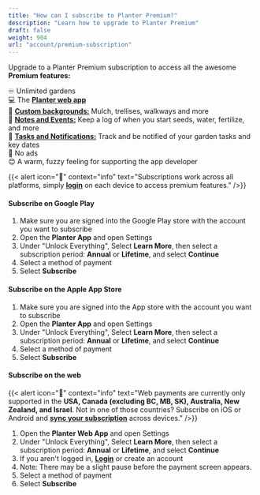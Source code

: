 ```yaml
---
title: "How can I subscribe to Planter Premium?"
description: "Learn how to upgrade to Planter Premium"
draft: false
weight: 904
url: "account/premium-subscription"
---
```


Upgrade to a Planter Premium subscription to access all the awesome **Premium features:**

♾️ Unlimited gardens<br />
💻 The [**Planter web app**](https://planter.garden/gardens)<br />
🎨 [**Custom backgrounds:**](../../garden/customize) Mulch, trellises, walkways and more<br />
📝 [**Notes and Events:**](../../notes-events/how-to) Keep a log of when you start seeds, water, fertilize, and more<br />
📆 [**Tasks and Notifications:**](../../tasks-notifications/add-tasks) Track and be notified of your garden tasks and key dates<br />
🚫 No ads<br />
😊 A warm, fuzzy feeling for supporting the app developer<br />

{{< alert icon="🍓" context="info" text="Subscriptions work across all platforms, simply [**login**](../login) on each device to access premium features." />}}

#### Subscribe on Google Play
1. Make sure you are signed into the Google Play store with the account you want to subscribe
2. Open the **Planter App** and open Settings
3. Under "Unlock Everything", Select **Learn More**, then select a subscription period: **Annual** or **Lifetime**, and select **Continue**
4. Select a method of payment
5. Select **Subscribe**

#### Subscribe on the Apple App Store
1. Make sure you are signed into the App store with the account you want to subscribe
2. Open the **Planter App** and open Settings
3. Under "Unlock Everything", Select **Learn More**, then select a subscription period: **Annual** or **Lifetime**, and select **Continue**
4. Select a method of payment
5. Select **Subscribe**

#### Subscribe on the web

{{< alert icon="🥝" context="info" text="Web payments are currently only supported in the **USA, Canada (excluding BC, MB, SK), Australia, New Zealand, and Israel**. Not in one of those countries? Subscribe on iOS or Android and [**sync your subscription**](../multiple-devices) across devices." />}}

1. Open the **Planter Web App** and open Settings
2. Under "Unlock Everything", Select **Learn More**, then select a subscription period: **Annual** or **Lifetime**, and select **Continue**
3. If you aren't logged in, [**Login**](../login) or create an account
4. Note: There may be a slight pause before the payment screen appears.
5. Select a method of payment
6. Select **Subscribe**

